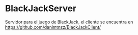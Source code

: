 <h1>BlackJackServer</h1>
<p>Servidor para el juego de BlackJack, el cliente se encuentra en <a href="https://github.com/danimtnzz/BlackJackClient/">https://github.com/danimtnzz/BlackJackClient/</a></p>
